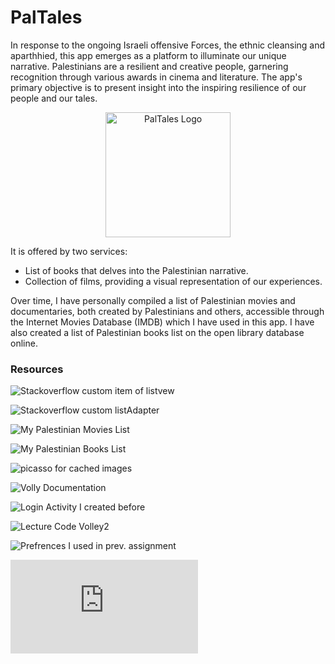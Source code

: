 # PalTales

In response to the ongoing Israeli offensive Forces, the ethnic cleansing and aparthhied, this app emerges as a platform to illuminate our unique narrative. Palestinians are a resilient and creative people, garnering recognition through various awards in cinema and literature. The app's primary objective is to present insight into the inspiring resilience of our people and our tales.

<div align="center">
  <img src="https://github.com/sondosaabed/PalTales/assets/65151701/3db20286-2448-43e8-83ba-e2076c44faa8" alt="PalTales Logo" width="200" height="200">
</div>

It is offered by two services:
- List of books that delves into the Palestinian narrative.
- Collection of films, providing a visual representation of our experiences.

Over time, I have personally compiled a list of Palestinian movies and documentaries, both created by Palestinians and others, accessible through the Internet Movies Database (IMDB) which I have used in this app.
I have also created a list of Palestinian books list on the open library database online.

### Resources 

![Stackoverflow custom item of listvew](https://stackoverflow.com/questions/15832335/android-custom-row-item-for-listview)

![Stackoverflow custom listAdapter](https://stackoverflow.com/questions/8166497/custom-adapter-for-list-view)

![My Palestinian Movies List](https://www.imdb.com/list/ls563010565/?sort=alpha,asc&st_dt=&mode=detail&page=1)

![My Palestinian Books List](https://openlibrary.org/people/sondos_aabed/lists/OL243427L/Palestinian/export?format=json)

![picasso for cached images](https://github.com/square/picasso)

![Volly Documentation](https://google.github.io/volley/)

![Login Activity I created before](https://github.com/sondosaabed/Mobile-Application-Login/)

![Lecture Code Volley2](https://github.com/szainbzu/volley2/)

![Prefrences I used in prev. assignment](https://github.com/sondosaabed/Taskaty/tree/main)

![Prev. Project I worked on Hash for password](https://github.com/sondosaabed/File-Carving-Tool/blob/main/model/CalculateCompareHash.java)
